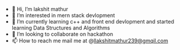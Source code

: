 - 👋 Hi, I’m lakshit mathur
- 👀 I’m interested in mern stack devlopment 
- 🌱 I’m currently learning c++ and front end devlopment and started learning  Data Structures and Algorithms
- 💞️ I’m looking to collaborate on hackathon
- 📫 How to reach me mail me at @llakshitmathur239@gmqil.com
  

<!---
lllakshit/lllakshit is a ✨ special ✨ repository because its `README.md` (this file) appears on your GitHub profile.
You can click the Preview link to take a look at your changes.
--->
